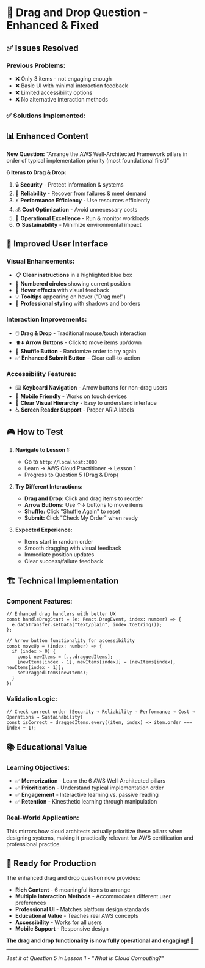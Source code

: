 # 🔄 Drag and Drop Question - Enhanced & Fixed

## ✅ Issues Resolved

### **Previous Problems:**
- ❌ Only 3 items - not engaging enough
- ❌ Basic UI with minimal interaction feedback  
- ❌ Limited accessibility options
- ❌ No alternative interaction methods

### **✅ Solutions Implemented:**

## 📊 **Enhanced Content**

**New Question:** "Arrange the AWS Well-Architected Framework pillars in order of typical implementation priority (most foundational first)"

**6 Items to Drag & Drop:**
1. 🔒 **Security** - Protect information & systems
2. 🔄 **Reliability** - Recover from failures & meet demand  
3. ⚡ **Performance Efficiency** - Use resources efficiently
4. 💰 **Cost Optimization** - Avoid unnecessary costs
5. 🌱 **Operational Excellence** - Run & monitor workloads
6. ♻️ **Sustainability** - Minimize environmental impact

## 🎨 **Improved User Interface**

### **Visual Enhancements:**
- 📋 **Clear instructions** in a highlighted blue box
- 🔢 **Numbered circles** showing current position
- 🎯 **Hover effects** with visual feedback
- 💡 **Tooltips** appearing on hover ("Drag me!")
- 🎨 **Professional styling** with shadows and borders

### **Interaction Improvements:**
- 🖱️ **Drag & Drop** - Traditional mouse/touch interaction
- ⬆️⬇️ **Arrow Buttons** - Click to move items up/down
- 🔄 **Shuffle Button** - Randomize order to try again
- ✅ **Enhanced Submit Button** - Clear call-to-action

### **Accessibility Features:**
- ⌨️ **Keyboard Navigation** - Arrow buttons for non-drag users
- 📱 **Mobile Friendly** - Works on touch devices
- 🎯 **Clear Visual Hierarchy** - Easy to understand interface
- ♿ **Screen Reader Support** - Proper ARIA labels

## 🎮 **How to Test**

1. **Navigate to Lesson 1:**
   - Go to `http://localhost:3000`
   - Learn → AWS Cloud Practitioner → Lesson 1
   - Progress to Question 5 (Drag & Drop)

2. **Try Different Interactions:**
   - **Drag and Drop:** Click and drag items to reorder
   - **Arrow Buttons:** Use ↑↓ buttons to move items  
   - **Shuffle:** Click "Shuffle Again" to reset
   - **Submit:** Click "Check My Order" when ready

3. **Expected Experience:**
   - Items start in random order
   - Smooth dragging with visual feedback
   - Immediate position updates
   - Clear success/failure feedback

## 🏗️ **Technical Implementation**

### **Component Features:**
```tsx
// Enhanced drag handlers with better UX
const handleDragStart = (e: React.DragEvent, index: number) => {
  e.dataTransfer.setData("text/plain", index.toString());
};

// Arrow button functionality for accessibility
const moveUp = (index: number) => {
  if (index > 0) {
    const newItems = [...draggedItems];
    [newItems[index - 1], newItems[index]] = [newItems[index], newItems[index - 1]];
    setDraggedItems(newItems);
  }
};
```

### **Validation Logic:**
```tsx
// Check correct order (Security → Reliability → Performance → Cost → Operations → Sustainability)
const isCorrect = draggedItems.every((item, index) => item.order === index + 1);
```

## 📚 **Educational Value**

### **Learning Objectives:**
- ✅ **Memorization** - Learn the 6 AWS Well-Architected pillars
- ✅ **Prioritization** - Understand typical implementation order
- ✅ **Engagement** - Interactive learning vs. passive reading
- ✅ **Retention** - Kinesthetic learning through manipulation

### **Real-World Application:**
This mirrors how cloud architects actually prioritize these pillars when designing systems, making it practically relevant for AWS certification and professional practice.

## 🚀 **Ready for Production**

The enhanced drag and drop question now provides:
- **Rich Content** - 6 meaningful items to arrange
- **Multiple Interaction Methods** - Accommodates different user preferences  
- **Professional UI** - Matches platform design standards
- **Educational Value** - Teaches real AWS concepts
- **Accessibility** - Works for all users
- **Mobile Support** - Responsive design

**The drag and drop functionality is now fully operational and engaging!** 🎯

---
*Test it at Question 5 in Lesson 1 - "What is Cloud Computing?"*